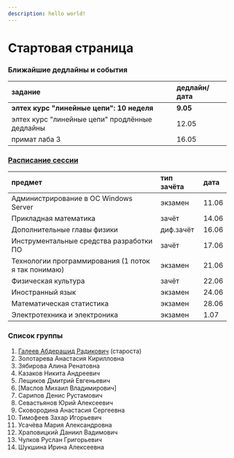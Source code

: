 ```yaml
---
description: hello world!
---
```


# Стартовая страница

### Ближайшие дедлайны и события

| задание | дедлайн/дата |
| :--- | :--- |
| **элтех курс "линейные цепи": 10 неделя** | **9.05** |
| элтех курс "линейные цепи" продлённые дедлайны | 12.05 |
| примат лаба 3 | 16.05 |

### [Расписание сессии](https://itmo.ru/ru/exam/0/M32061/raspisanie_sessii.htm)

| предмет  | тип зачёта | дата |
| :--- | :--- | :--- |
| Администрирование в ОС Windows Server | экзамен | 11.06 |
| Прикладная математика | зачёт | 14.06 |
| Дополнительные главы физики | диф.зачёт | 16.06 |
| Инструментальные средства разработки ПО | зачёт | 17.06 |
| Технологии программирования \(1 поток я так понимаю\) | экзамен | 21.06 |
| Физическая культура | зачёт | 22.06 |
| Иностранный язык | экзамен | 24.06 |
| Математическая статистика | экзамен | 28.06 |
| Электротехника и электроника | экзамен | 1.07 |

### Список группы

1. [Галеев Абдерашид Радикович](https://vk.com/grashid) \(староста\) 
2. Золотарева Анастасия Кирилловна 
3. Зябирова Алина Ренатовна 
4. Казаков Никита Андреевич 
5. Лещиков Дмитрий Евгеньевич  
6. \[Маслов Михаил Владимирович\]
7. Сарипов Денис Рустамович 
8. Севастьянов Юрий Алексеевич
9. Сковородина Анастасия Сергеевна
10. Тимофеев Захар Игорьевич 
11. Усачёва Мария Александровна 
12. Храповицкий Даниил Вадимович 
13. Чулков Руслан Григорьевич 
14. Шукшина Ирина Алексеевна

